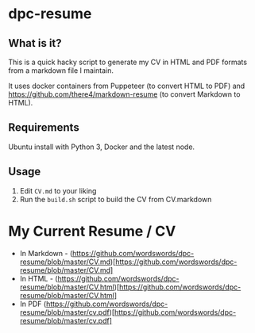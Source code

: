 # dpc-resume

## What is it?

This is a quick hacky script to generate my CV in HTML and PDF formats from a markdown file I maintain.

It uses docker containers from Puppeteer (to convert HTML to PDF) and https://github.com/there4/markdown-resume (to convert Markdown to HTML).

## Requirements

Ubuntu install with Python 3, Docker and the latest node.

## Usage

1. Edit `CV.md` to your liking
2. Run the `build.sh` script to build the CV from CV.markdown

# My Current Resume / CV

* In Markdown - (https://github.com/wordswords/dpc-resume/blob/master/CV.md)[https://github.com/wordswords/dpc-resume/blob/master/CV.md]
* In HTML - (https://github.com/wordswords/dpc-resume/blob/master/CV.html)[https://github.com/wordswords/dpc-resume/blob/master/CV.html]
* In PDF (https://github.com/wordswords/dpc-resume/blob/master/cv.pdf)[https://github.com/wordswords/dpc-resume/blob/master/cv.pdf]
